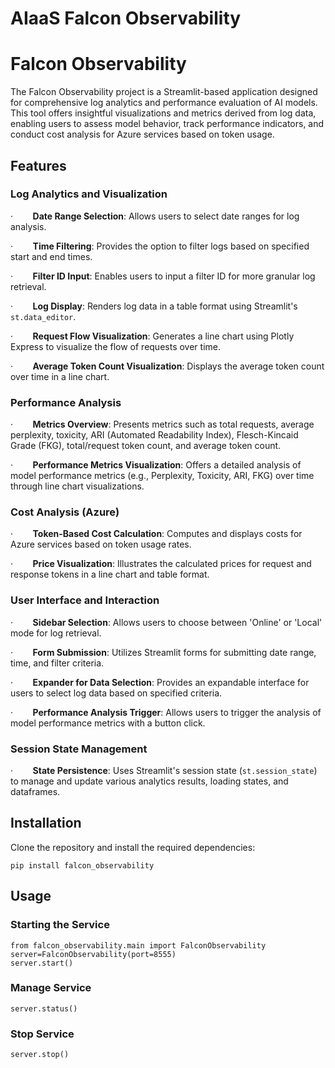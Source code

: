 # AIaaS Falcon Observability

# Falcon Observability

The Falcon Observability project is a Streamlit-based application designed for comprehensive log analytics and performance evaluation of AI models. This tool offers insightful visualizations and metrics derived from log data, enabling users to assess model behavior, track performance indicators, and conduct cost analysis for Azure services based on token usage.

## Features

### Log Analytics and Visualization

·        **Date Range Selection**: Allows users to select date ranges for log analysis.

·        **Time Filtering**: Provides the option to filter logs based on specified start and end times.

·        **Filter ID Input**: Enables users to input a filter ID for more granular log retrieval.

·        **Log Display**: Renders log data in a table format using Streamlit's `st.data_editor`.

·        **Request Flow Visualization**: Generates a line chart using Plotly Express to visualize the flow of requests over time.

·        **Average Token Count Visualization**: Displays the average token count over time in a line chart.

### Performance Analysis

·        **Metrics Overview**: Presents metrics such as total requests, average perplexity, toxicity, ARI (Automated Readability Index), Flesch-Kincaid Grade (FKG), total/request token count, and average token count.

·        **Performance Metrics Visualization**: Offers a detailed analysis of model performance metrics (e.g., Perplexity, Toxicity, ARI, FKG) over time through line chart visualizations.

### Cost Analysis (Azure)

·        **Token-Based Cost Calculation**: Computes and displays costs for Azure services based on token usage rates.

·        **Price Visualization**: Illustrates the calculated prices for request and response tokens in a line chart and table format.

### User Interface and Interaction

·        **Sidebar Selection**: Allows users to choose between 'Online' or 'Local' mode for log retrieval.

·        **Form Submission**: Utilizes Streamlit forms for submitting date range, time, and filter criteria.

·        **Expander for Data Selection**: Provides an expandable interface for users to select log data based on specified criteria.

·        **Performance Analysis Trigger**: Allows users to trigger the analysis of model performance metrics with a button click.

### Session State Management

·        **State Persistence**: Uses Streamlit's session state (`st.session_state`) to manage and update various analytics results, loading states, and dataframes.

## Installation

Clone the repository and install the required dependencies:

```
pip install falcon_observability
```
## Usage

### Starting the Service
```
from falcon_observability.main import FalconObservability
server=FalconObservability(port=8555)
server.start()
```


### Manage Service
```
server.status()
```


### Stop Service
```
server.stop()
```

